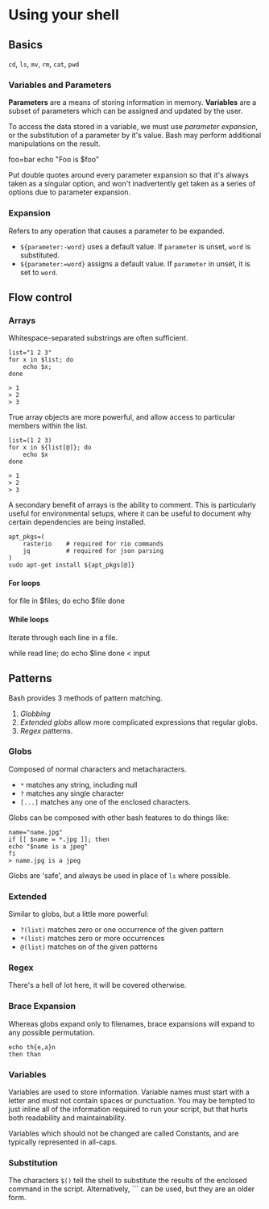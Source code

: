 Using your shell
================

Basics
-------

`cd`, `ls`, `mv`, `rm`, `cat`, `pwd`


### Variables and Parameters

**Parameters** are a means of storing information in memory. **Variables** are a subset of parameters which can be assigned and updated by the user.

To access the data stored in a variable, we must use *parameter expansion*, or the substitution of a parameter by it's value. Bash may perform additional manipulations on the result.

foo=bar
echo "Foo is $foo"

Put double quotes around every parameter expansion so that it's always taken as a singular option, and won't inadvertently get taken as a series of options due to parameter expansion.


### Expansion

Refers to any operation that causes a parameter to be expanded.

- `${parameter:-word}` uses a default value. If `parameter` is unset, `word` is substituted.
- `${parameter:=word}` assigns a default value. If `parameter` in unset, it is set to `word`.


Flow control
------------


### Arrays

Whitespace-separated substrings are often sufficient.

    list="1 2 3"
    for x in $list; do
        echo $x;
    done

    > 1
    > 2
    > 3

True array objects are more powerful, and allow access to particular members within the list.

    list=(1 2 3)
    for x in ${list[@]}; do
        echo $x       
    done

    > 1
    > 2
    > 3

A secondary  benefit of arrays is the ability to comment. This is particularly useful for environmental setups, where it can be useful to document why certain dependencies are being installed.

    apt_pkgs=(
        rasterio    # required for rio commands
        jq          # required for json parsing
    )
    sudo apt-get install ${apt_pkgs[@]}


#### For loops

for file in $files; do
echo $file
done

#### While loops

Iterate through each line in a file.

while read line; do
echo $line
done < input

Patterns
--------

Bash provides 3 methods of pattern matching.

1. *Globbing*
2. *Extended globs* allow more complicated expressions that regular globs.
3. *Regex* patterns.

### Globs

Composed of normal characters and metacharacters.

- `*` matches any string, including null
- `?` matches any single character
- `[...]` matches any one of the enclosed characters.

Globs can be composed with other bash features to do things like:

    name="name.jpg"
    if [[ $name = *.jpg ]]; then
    echo "$name is a jpeg"
    fi
    > name.jpg is a jpeg

Globs are 'safe', and always be used in place of `ls` where possible.

### Extended

Similar to globs, but a little more powerful:

- `?(list)` matches zero or one occurrence of the given pattern
- `*(list)` matches zero or more occurrences
- `@(list)` matches on of the given patterns

### Regex

There's a hell of lot here, it will be covered otherwise.

### Brace Expansion

Whereas globs expand only to filenames, brace expansions will expand to any possible permutation.

    echo th{e,a}n
    then than

### Variables

Variables are used to store information. Variable names must start with a letter and must not contain spaces or punctuation. You may be tempted to just inline all of the information required to run your script, but that hurts both readability and maintainability. 

Variables which should not be changed are called Constants, and are typically represented in all-caps.

### Substitution

The characters `$()` tell the shell to substitute the results of the enclosed command in the script. Alternatively, `\`` can be used, but they are an older form.


